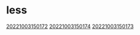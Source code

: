 # less
[20221003150172](/zet/20221003150172/README.md)
[20221003150174](/zet/20221003150174/README.md)
[20221003150173](/zet/20221003150173/README.md)

